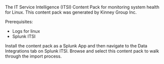 The IT Service Intelligence (ITSI) Content Pack for monitoring system health for Linux. This content pack was generated by Kinney Group Inc.

Prerequisites:
- Logs for linux
- Splunk ITSI

Install the content pack as a Splunk App and then navigate to the Data Integrations tab on Splunk ITSI. Browse and select this content pack to walk through the import process.